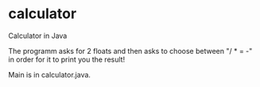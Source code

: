 # calculator
Calculator in Java

The programm asks for 2 floats and then asks to choose between "/ * = -" in order for it to print you the result!

Main is in calculator.java.
